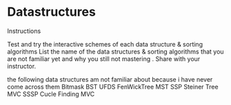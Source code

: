 # Datastructures
Instructions

Test and try the interactive schemes of each data structure & sorting algorithms
List the name of the data structures  & sorting algorithms that you are not  familiar yet and why you still not mastering .
Share with your instructor.


the following data structures am not familiar about because i have never come across them
Bitmask
BST
UFDS
FenWickTree
MST
SSP
Steiner Tree
MVC
SSSP
Cucle Finding
MVC
